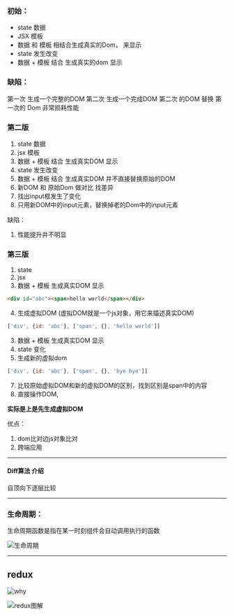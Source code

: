 ### 初始：
  - state 数据
  - JSX 模板
  - 数据 和 模板 相结合生成真实的Dom， 来显示
  - state 发生改变
  - 数据 + 模板 结合 生成真实的dom 显示
### 缺陷：
  第一次 生成一个完整的DOM
  第二次 生成一个完成DOM
  第二次 的DOM 替换 第一次的 Dom 非常损耗性能

### 第二版
1. state 数据
2. jsx 模板
3. 数据 + 模板 结合 生成真实DOM 显示
4. state 发生改变
5. 数据 + 模板 结合 生成真实DOM 并不直接替换原始的DOM
6. 新DOM 和 原始Dom 做对比 找差异
7. 找出input框发生了变化
8. 只用新DOM中的input元素，替换掉老的Dom中的input元素

缺陷：
1. 性能提升并不明显

### 第三版

1. state
2. jsx
3. 数据 + 模板 生成真实DOM 显示
```html
<div id="abc"><span>hello world</span></div>
```
4. 生成虚拟DOM (虚拟DOM就是一个js对象，用它来描述真实DOM)
```javascript
['div', {id: 'abc'}, ['span', {}, 'hello world']]
```
3. 数据 + 模板 生成真实DOM 显示
5. state 变化
6. 生成新的虚拟dom
```javascript
['div', {id: 'abc'}, ['span', {}, 'bye bye']]
```
7. 比较原始虚拟DOM和新的虚拟DOM的区别，找到区别是span中的内容
8. 直接操作DOM,

**实际是上是先生成虚拟DOM**

优点：
  1. dom比对边js对象比对
  2. 跨端应用

---

#### Diff算法 介绍
自顶向下逐层比较

---
### 生命周期：
  生命周期函数是指在某一时刻组件会自动调用执行的函数

![生命周期](https://ws1.sinaimg.cn/large/9e58a4edly1fxp2odeutmj21460kdwm1.jpg)

---


## redux

![why](https://ws1.sinaimg.cn/large/9e58a4edly1fxq6hwqg3ej20ww0ic768.jpg)



![redux图解](https://ws1.sinaimg.cn/large/9e58a4edgy1fxr0rwykuxj21320k640t.jpg)





